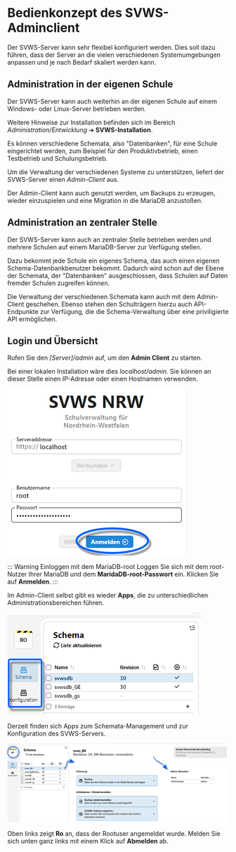 # Bedienkonzept des SVWS-Adminclient

Der SVWS-Server kann sehr flexibel konfiguriert werden. Dies soll dazu führen, dass der Server an die vielen verschiedenen Systemumgebungen anpassen und je nach Bedarf skaliert werden kann.

## Administration in der eigenen Schule

Der SVWS-Server kann auch weiterhin an der eigenen Schule auf einem Windows- oder Linux-Server betrieben werden.

Weitere Hinweise zur Installation befinden sich im Bereich *Administration/Entwicklung* ➜ **SVWS-Installation**. 

Es können verschiedene Schemata, also "Datenbanken", für eine Schule eingerichtet werden, zum Beispiel für den Produktivbetrieb, einen Testbetrieb und Schulungsbetrieb.

Um die Verwaltung der verschiedenen Systeme zu unterstützen, liefert der SVWS-Server einen *Admin-Client* aus.

Der Admin-Client kann auch genutzt werden, um Backups zu erzeugen, wieder einzuspielen und eine Migration in die MariaDB anzustoßen.

## Administration an zentraler Stelle

Der SVWS-Server kann auch an zentraler Stelle betrieben werden und mehrere Schulen auf einem MariaDB-Server zur Verfügung stellen.

Dazu bekommt jede Schule ein eigenes Schema, das auch einen eigenen Schema-Datenbankbenutzer bekommt. Dadurch wird schon auf der Ebene der Schemata, der "Datenbanken" ausgeschlossen, dass Schulen auf Daten fremder Schulen zugreifen können.

Die Verwaltung der verschiedenen Schemata kann auch mit dem Admin-Client geschehen. Ebenso stehen den Schulträgern hierzu auch API-Endpunkte zur Verfügung, die die Schema-Verwaltung über eine priviligierte API ermöglichen.

## Login und Übersicht
Rufen Sie den _[Server]/admin_ auf, um den **Admin Client** zu starten.

Bei einer lokalen Installation wäre dies _localhost/admin_. Sie können an dieser Stelle einen IP-Adresse oder einen Hostnamen verwenden.

![Login Screen des Admin clients: root und password werden benötigt.](./graphics/svwsclient_adminclient_login.png "Login Screen des Admin Clients.")

::: Warning Einloggen mit dem MariaDB-root
Loggen Sie sich mit dem root-Nutzer Ihrer MariaDB und dem **MaridaDB-root-Passwort** ein. Klicken Sie auf **Anmelden**.
:::

Im Admin-Client selbst gibt es wieder **Apps**, die zu unterschiedlichen Administrationsbereichen führen.

![Die Apps](./graphics/SVWS_adminclient_apps.png "Die Apps im Admin-Client.")

Derzeit finden sich Apps zum Schemata-Management und zur Konfiguration des SVWS-Servers.

![Übersicht der Schemata im Admin Client.](./graphics/SVWS_adminclient.png "Übersicht der Schemata im Admin Client und die Optionen zu diesen Schamata.")

Oben links zeigt **Ro** an, dass der Rootuser angemeldet wurde. Melden Sie sich unten ganz links mit einem Klick auf **Abmelden** ab.


